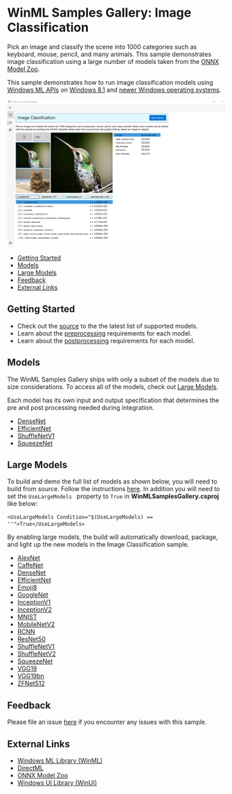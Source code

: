 ﻿# WinML Samples Gallery: Image Classification
Pick an image and classify the scene into 1000 categories such as keyboard, mouse, pencil, and many animals. This sample demonstrates image classification using a large number of models taken from the [ONNX Model Zoo](https://github.com/onnx/models).

This sample demonstrates how to run image classification models using [Windows ML APIs](https://docs.microsoft.com/en-us/uwp/api/windows.ai.machinelearning) on [Windows 8.1](https://www.microsoft.com/en-us/software-download/windows8ISO) and [newer Windows operating systems](https://www.microsoft.com/en-us/windows/get-windows-11).

<img src="docs/screenshot.png" width="650"/>

- [Getting Started](#getting-started)
- [Models](#models)
- [Large Models](#large-models)
- [Feedback]($feedback)
- [External Links](#links)


## Getting Started
- Check out the [source](https://github.com/microsoft/Windows-Machine-Learning/blob/a08bb78dd3cd9a6449e2d02ae3cbb41b10ead463/Samples/WinMLSamplesGallery/WinMLSamplesGallery/Samples/ImageClassifier/ImageClassifier.xaml.cs#L123) to the the latest list of supported models.
- Learn about the [preprocessing](https://github.com/microsoft/Windows-Machine-Learning/blob/a08bb78dd3cd9a6449e2d02ae3cbb41b10ead463/Samples/WinMLSamplesGallery/WinMLSamplesGallery/Samples/ImageClassifier/ImageClassifier.xaml.cs#L168) requirements for each model.
- Learn about the [postprocessing](https://github.com/microsoft/Windows-Machine-Learning/blob/a08bb78dd3cd9a6449e2d02ae3cbb41b10ead463/Samples/WinMLSamplesGallery/WinMLSamplesGallery/Samples/ImageClassifier/ImageClassifier.xaml.cs#L143) requirements for each model.

## Models
The WinML Samples Gallery ships with only a subset of the models due to size considerations. To access all of the models, check out  [Large Models](#large-models).

Each model has its own input and output specification that determines the pre and post processing needed during integration.

- [DenseNet](https://github.com/onnx/models/tree/master/vision/classification/densenet-121)
- [EfficientNet](https://github.com/onnx/models/tree/master/vision/classification/efficientnet-lite4)
- [ShuffleNetV1](https://github.com/onnx/models/tree/master/vision/classification/shufflenet)
- [SqueezeNet](https://github.com/onnx/models/tree/master/vision/classification/squeezenet)

## Large Models
To build and demo the full list of models as shown below, you will need to build from source. Follow the instructions [here](https://github.com/microsoft/Windows-Machine-Learning/tree/master/Samples/WinMLSamplesGallery#build-from-source). In addition you will need to set the ```UseLargeModels ``` property to ```True``` in **WinMLSamplesGallery.csproj** like below:
```
<UseLargeModels Condition="$(UseLargeModels) == ''">True</UseLargeModels>
```
By enabling large models, the build will automatically download, package, and light up the new models in the Image Classification sample. 
- [AlexNet](https://github.com/onnx/models/tree/master/vision/classification/alexnet)
- [CaffeNet](https://github.com/onnx/models/tree/master/vision/classification/caffenet)
- [DenseNet](https://github.com/onnx/models/tree/master/vision/classification/densenet-121)
- [EfficientNet](https://github.com/onnx/models/tree/master/vision/classification/efficientnet-lite4)
- [Emoji8](https://blogs.windows.com/windowsdeveloper/2018/11/16/introducing-emoji8/)
- [GoogleNet](https://github.com/onnx/models/tree/master/vision/classification/inception_and_googlenet/googlenet)
- [InceptionV1](https://github.com/onnx/models/tree/master/vision/classification/inception_and_googlenet/inception_v1)
- [InceptionV2](https://github.com/onnx/models/tree/master/vision/classification/inception_and_googlenet/inception_v2)
- [MNIST](https://github.com/onnx/models/tree/master/vision/classification/mnist)
- [MobileNetV2](https://github.com/onnx/models/tree/master/vision/classification/mobilenet)
- [RCNN](https://github.com/onnx/models/tree/master/vision/classification/rcnn_ilsvrc13)
- [ResNet50](https://github.com/onnx/models/tree/master/vision/classification/resnet)
- [ShuffleNetV1](https://github.com/onnx/models/tree/master/vision/classification/shufflenet)
- [ShuffleNetV2](https://github.com/onnx/models/tree/master/vision/classification/shufflenet)
- [SqueezeNet](https://github.com/onnx/models/tree/master/vision/classification/squeezenet)
- [VGG19](https://github.com/onnx/models/tree/master/vision/classification/vgg)
- [VGG19bn](https://github.com/onnx/models/tree/master/vision/classification/vgg)
- [ZFNet512](https://github.com/onnx/models/tree/master/vision/classification/zfnet-512)

## Feedback
Please file an issue [here](https://github.com/microsoft/Windows-Machine-Learning/issues/new) if you encounter any issues with this sample.

## External Links

- [Windows ML Library (WinML)](https://docs.microsoft.com/en-us/windows/ai/windows-ml/)
- [DirectML](https://github.com/microsoft/directml)
- [ONNX Model Zoo](https://github.com/onnx/models)
- [Windows UI Library (WinUI)](https://docs.microsoft.com/en-us/windows/apps/winui/) 